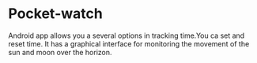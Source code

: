 # Pocket-watch
Android app allows you a several options in tracking time.You ca set and reset time. It has a graphical interface for monitoring the movement of the sun and moon over the horizon. 

